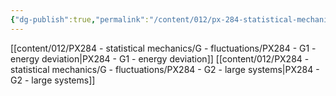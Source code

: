 ```yaml
---
{"dg-publish":true,"permalink":"/content/012/px-284-statistical-mechanics/g-fluctuations/g-fluctuations/","created":"2024-12-05T15:43:04.200+00:00","updated":"2024-12-05T15:54:57.950+00:00"}
---
```


[[content/012/PX284 - statistical mechanics/G - fluctuations/PX284 - G1 - energy deviation\|PX284 - G1 - energy deviation]]
[[content/012/PX284 - statistical mechanics/G - fluctuations/PX284 - G2 - large systems\|PX284 - G2 - large systems]]
